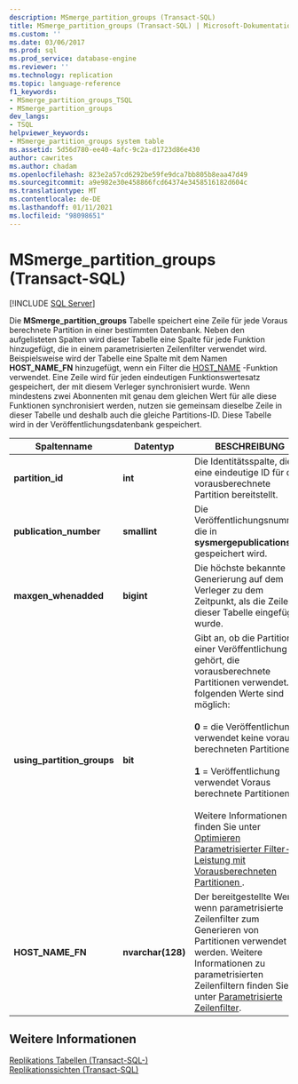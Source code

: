 ```yaml
---
description: MSmerge_partition_groups (Transact-SQL)
title: MSmerge_partition_groups (Transact-SQL) | Microsoft-Dokumentation
ms.custom: ''
ms.date: 03/06/2017
ms.prod: sql
ms.prod_service: database-engine
ms.reviewer: ''
ms.technology: replication
ms.topic: language-reference
f1_keywords:
- MSmerge_partition_groups_TSQL
- MSmerge_partition_groups
dev_langs:
- TSQL
helpviewer_keywords:
- MSmerge_partition_groups system table
ms.assetid: 5d56d780-ee40-4afc-9c2a-d1723d86e430
author: cawrites
ms.author: chadam
ms.openlocfilehash: 823e2a57cd6292be59fe9dca7bb805b8eaa47d49
ms.sourcegitcommit: a9e982e30e458866fcd64374e3458516182d604c
ms.translationtype: MT
ms.contentlocale: de-DE
ms.lasthandoff: 01/11/2021
ms.locfileid: "98098651"
---
```

# <a name="msmerge_partition_groups-transact-sql"></a>MSmerge_partition_groups (Transact-SQL)
[!INCLUDE [SQL Server](../../includes/applies-to-version/sqlserver.md)]

  Die **MSmerge_partition_groups** Tabelle speichert eine Zeile für jede Voraus berechnete Partition in einer bestimmten Datenbank. Neben den aufgelisteten Spalten wird dieser Tabelle eine Spalte für jede Funktion hinzugefügt, die in einem parametrisierten Zeilenfilter verwendet wird. Beispielsweise wird der Tabelle eine Spalte mit dem Namen **HOST_NAME_FN** hinzugefügt, wenn ein Filter die [HOST_NAME](../../t-sql/functions/host-name-transact-sql.md) -Funktion verwendet. Eine Zeile wird für jeden eindeutigen Funktionswertesatz gespeichert, der mit diesem Verleger synchronisiert wurde. Wenn mindestens zwei Abonnenten mit genau dem gleichen Wert für alle diese Funktionen synchronisiert werden, nutzen sie gemeinsam dieselbe Zeile in dieser Tabelle und deshalb auch die gleiche Partitions-ID. Diese Tabelle wird in der Veröffentlichungsdatenbank gespeichert.  
  
|Spaltenname|Datentyp|BESCHREIBUNG|  
|-----------------|---------------|-----------------|  
|**partition_id**|**int**|Die Identitätsspalte, die eine eindeutige ID für die vorausberechnete Partition bereitstellt.|  
|**publication_number**|**smallint**|Die Veröffentlichungsnummer, die in **sysmergepublications** gespeichert wird.|  
|**maxgen_whenadded**|**bigint**|Die höchste bekannte Generierung auf dem Verleger zu dem Zeitpunkt, als die Zeile in dieser Tabelle eingefügt wurde.|  
|**using_partition_groups**|**bit**|Gibt an, ob die Partition zu einer Veröffentlichung gehört, die vorausberechnete Partitionen verwendet. Die folgenden Werte sind möglich:<br /><br /> **0** = die Veröffentlichung verwendet keine voraus berechneten Partitionen.<br /><br /> **1** = Veröffentlichung verwendet Voraus berechnete Partitionen<br /><br /> Weitere Informationen finden Sie unter [Optimieren Parametrisierter Filter-Leistung mit Vorausberechneten Partitionen ](../../relational-databases/replication/merge/parameterized-filters-optimize-for-precomputed-partitions.md).|  
|**HOST_NAME_FN**|**nvarchar(128)**|Der bereitgestellte Wert, wenn parametrisierte Zeilenfilter zum Generieren von Partitionen verwendet werden. Weitere Informationen zu parametrisierten Zeilenfiltern finden Sie unter [Parametrisierte Zeilenfilter](../../relational-databases/replication/merge/parameterized-filters-parameterized-row-filters.md).|  
  
## <a name="see-also"></a>Weitere Informationen  
 [Replikations Tabellen &#40;Transact-SQL-&#41;](../../relational-databases/system-tables/replication-tables-transact-sql.md)   
 [Replikationssichten &#40;Transact-SQL&#41;](../../relational-databases/system-views/replication-views-transact-sql.md)  
  
  
